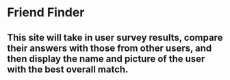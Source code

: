# Friend Finder

## This site will take in user survey results, compare their answers with those from other users, and then display the name and picture of the user with the best overall match.
